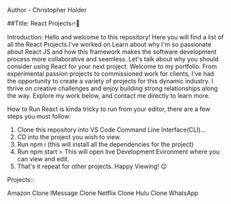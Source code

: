 Author - Christopher Holder

##Title: React Projects🔥🚀

Introduction:
Hello and welcome to this repository! Here you will find a list of all the React Projects I've worked on
Learn about why I'm so passionate about React JS and how this framework makes the software development 
process more collaborative and seemless. Let's talk about why you should consider using React for your next project.
Welcome to my portfolio. From experimental passion projects to commissioned work for clients, I’ve had the opportunity
to create a variety of projects for this dynamic industry. I thrive on creative challenges and enjoy building strong
relationships along the way. Explore my work below, and contact me directly to learn more.

How to Run
React is kinda tricky to run from your editor, there are a few steps you must follow:

1. Clone this repository into VS Code Command Line Interface(CLI)...
2. CD into the project you wish to view.
3. Run npm i  (this will install all the dependencies for the project)
4. Run npm start > This will open live Development Evironment where you can view and edit.
5. That's it repeat for other projects. Happy Viewing! 😉


Projects::

Amazon Clone
IMessage Clone
Netflix Clone
Hulu Clone
WhatsApp


